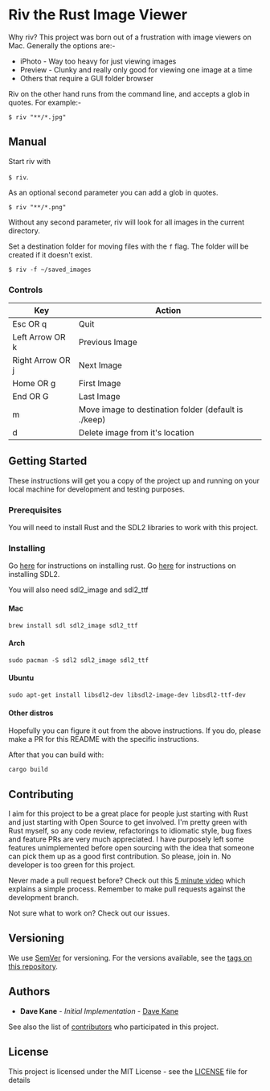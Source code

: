 # **Riv** the **R**ust **I**mage **V**iewer

Why riv? This project was born out of a frustration with image viewers on Mac. 
Generally the options are:-

* iPhoto - Way too heavy for just viewing images
* Preview - Clunky and really only good for viewing one image at a time
* Others that require a GUI folder browser

Riv on the other hand runs from the command line, and accepts a glob in quotes. For example:-

```$ riv "**/*.jpg"```

## Manual

Start riv with 

```$ riv```. 

As an optional second parameter you can add a glob in quotes.

```$ riv "**/*.png"```

Without any second parameter, riv will look for all images in the current directory.

Set a destination folder for moving files with the `f` flag. The folder will be created if it doesn't exist.

```$ riv -f ~/saved_images```

### Controls


| Key | Action |
|---|---|
| Esc OR q | Quit           |
| Left Arrow OR k | Previous Image |
| Right Arrow OR j | Next Image |
| Home OR g | First Image |
| End OR G | Last Image  |
| m | Move image to destination folder (default is ./keep)   |
| d | Delete image from it's location |

## Getting Started

These instructions will get you a copy of the project up and running on your local machine for development and testing purposes.

### Prerequisites

You will need to install Rust and the SDL2 libraries to work with this project.

### Installing

Go [here](https://www.rust-lang.org/) for instructions on installing rust.
Go [here](https://github.com/Rust-SDL2/rust-sdl2) for instructions on installing SDL2.

You will also need sdl2_image and sdl2_ttf

#### Mac

`brew install sdl sdl2_image sdl2_ttf`

#### Arch

`sudo pacman -S sdl2 sdl2_image sdl2_ttf`

#### Ubuntu

`sudo apt-get install libsdl2-dev libsdl2-image-dev libsdl2-ttf-dev`

#### Other distros

Hopefully you can figure it out from the above instructions. If you do, please make a PR for this README with the specific instructions.

After that you can build with:

```cargo build```

## Contributing

I aim for this project to be a great place for people just starting with Rust and just starting with Open Source to get involved. I'm pretty green with Rust myself, so any code review, refactorings to idiomatic style, bug fixes and feature PRs are very much appreciated. I have purposely left some features unimplemented before open sourcing with the idea that someone can pick them up as a good first contribution. So please, join in. No developer is too green for this project.

Never made a pull request before? Check out this [5 minute video](https://www.youtube.com/watch?v=rgbCcBNZcdQ) which explains a simple process. Remember to make pull requests against the development branch.

Not sure what to work on? Check out our issues.

## Versioning

We use [SemVer](http://semver.org/) for versioning. For the versions available, see the [tags on this repository](https://github.com/davejkane/riv/tags).

## Authors

* **Dave Kane** - *Initial Implementation* - [Dave Kane](https://github.com/Davejkane)

See also the list of [contributors](https://github.com/davejkane/riv/contributors) who participated in this project.

## License

This project is licensed under the MIT License - see the [LICENSE](LICENSE) file for details
